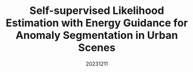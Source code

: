 ---
title: "Self-supervised Likelihood Estimation with Energy Guidance for Anomaly Segmentation in Urban Scenes"
date: 20231211
category: "vision"
# author_list: "Rui Shu; Cairong Zhao; Shuyang Feng; Liang Zhu; Duoqian Miao"
pub_in: "AAAI 24"
# pdf_url: "https://ieeexplore.ieee.org/document/10102515"
img_path1: "EEGA.png"
---
